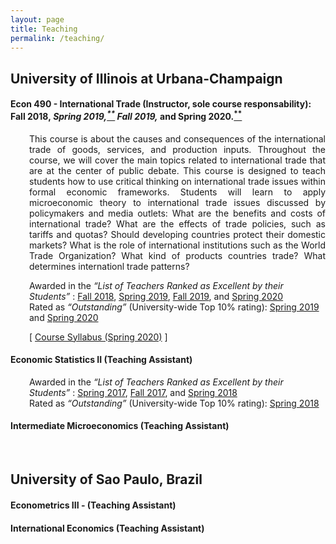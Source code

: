 ```yaml
---
layout: page
title: Teaching
permalink: /teaching/
---
```



## University of Illinois at Urbana-Champaign

#### <b>Econ 490 - International Trade</b> (Instructor, sole course responsability): Fall 2018,<a href="https://citl.illinois.edu/docs/default-source/teachers-ranked-as-excellent/tre-2018-fall.pdf#page=21" target="_blank"><sup>*</sup></a> Spring 2019,<a href="https://citl.illinois.edu/docs/default-source/teachers-ranked-as-excellent/tre-2019-spring.pdf#page=19" target="_blank"><sup>**</sup></a> Fall 2019,<a href="https://citl.illinois.edu/docs/default-source/teachers-ranked-as-excellent/tre-2019-fall.pdf#page=20" target="_blank"><sup>*</sup></a> and Spring 2020.<a href="https://citl.illinois.edu/docs/default-source/teachers-ranked-as-excellent/tre-2020-spring.pdf#page=17" target="_blank"><sup>**</sup></a>

   <div style="padding-left: 30px;">
   <p style="font-size:14px"  align="justify">This course is about the causes and consequences of the international trade of goods, services, and production inputs. Throughout the course, we will cover the main topics related to international trade that are at the center of public debate.  This course is designed to teach students how to use critical thinking on international trade issues within formal economic frameworks. Students will learn to apply microeconomic theory to international trade issues discussed by policymakers and media outlets: What are the benefits and costs of international trade?  What are the effects of trade policies, such as tariffs and quotas? Should developing countries protect their domestic markets? What is the role of international institutions such as the World Trade Organization? What kind of products countries trade? What determines internationl trade patterns?  </p>

   <p style="font-size:14px">Awarded in the  <em>“List of Teachers Ranked as Excellent by their Students” </em>: <a href="https://citl.illinois.edu/docs/default-source/teachers-ranked-as-excellent/tre-2018-fall.pdf#page=21" target="_blank">Fall 2018</a>, <a href="https://citl.illinois.edu/docs/default-source/teachers-ranked-as-excellent/tre-2019-spring.pdf#page=19" target="_blank">Spring 2019</a>, <a href="https://citl.illinois.edu/docs/default-source/teachers-ranked-as-excellent/tre-2019-fall.pdf#page=20" target="_blank">Fall 2019</a>, and <a href="https://citl.illinois.edu/docs/default-source/teachers-ranked-as-excellent/tre-2020-spring.pdf#page=17" target="_blank">Spring 2020</a> <br> Rated as <em>“Outstanding”</em> (University-wide Top 10% rating): <a href="https://citl.illinois.edu/docs/default-source/teachers-ranked-as-excellent/tre-2019-spring.pdf#page=19" target="_blank">Spring 2019</a> and <a href="https://citl.illinois.edu/docs/default-source/teachers-ranked-as-excellent/tre-2020-spring.pdf#page=17" target="_blank">Spring 2020</a> </p>

  <p style="font-size:14px">[ <a href="/files/Econ_490_International_Trade___Syllabus.pdf" target="_blank">Course Syllabus (Spring 2020)</a> ]</p>
   </div>
 
#### <b>Economic Statistics II</b> (Teaching Assistant)

   <div style="padding-left: 30px;">
   <p style="font-size:14px">Awarded in the  <em>“List of Teachers Ranked as Excellent by their Students” </em>: <a href="https://citl.illinois.edu/docs/default-source/teachers-ranked-as-excellent/tre-2017-spring.pdf#page=19" target="_blank">Spring 2017</a>, <a href="https://citl.illinois.edu/docs/default-source/teachers-ranked-as-excellent/tre-2017-fall.pdf#page=21" target="_blank">Fall 2017</a>, and <a href="https://citl.illinois.edu/docs/default-source/teachers-ranked-as-excellent/tre-2018-spring.pdf#page=18" target="_blank">Spring 2018</a>  <br> Rated as <em>“Outstanding”</em> (University-wide Top 10% rating): <a href="https://citl.illinois.edu/docs/default-source/teachers-ranked-as-excellent/tre-2018-spring.pdf#page=18" target="_blank">Spring 2018</a> </p>
   </div>

#### <b>Intermediate Microeconomics</b> (Teaching Assistant)

  <br>

## University of Sao Paulo, Brazil
#### <b>Econometrics III</b> - (Teaching Assistant)
#### <b>International Economics</b> (Teaching Assistant)
